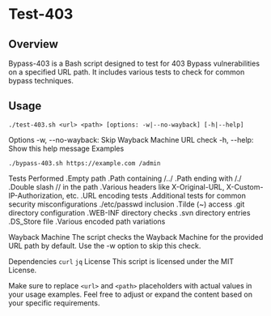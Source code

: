 # Test-403
## Overview

Bypass-403 is a Bash script designed to test for 403 Bypass vulnerabilities on a specified URL path. It includes various tests to check for common bypass techniques.

## Usage


```
./test-403.sh <url> <path> [options: -w|--no-wayback] [-h|--help]
```
Options
-w, --no-wayback: Skip Wayback Machine URL check
-h, --help: Show this help message
Examples
  ```
./bypass-403.sh https://example.com /admin
```
Tests Performed
.Empty path
.Path containing /../
.Path ending with /./
.Double slash // in the path
.Various headers like X-Original-URL, X-Custom-IP-Authorization, etc.
.URL encoding tests
.Additional tests for common security misconfigurations
./etc/passwd inclusion
.Tilde (~) access
.git directory configuration
.WEB-INF directory checks
.svn directory entries
.DS_Store file
.Various encoded path variations

Wayback Machine
The script checks the Wayback Machine for the provided URL path by default. Use the -w option to skip this check.

Dependencies
`curl`
`jq`
License
This script is licensed under the MIT License.

Make sure to replace `<url>` and `<path>` placeholders with actual values in your usage examples. Feel free to adjust or expand the content based on your specific requirements.
